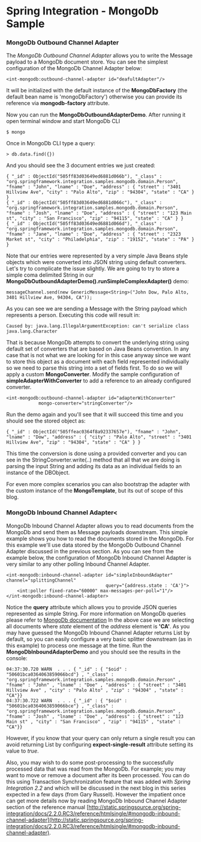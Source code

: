 Spring Integration - MongoDb Sample
================================

### MongoDb Outbound Channel Adapter

The *MongoDb Outbound Channel Adapter* allows you to write the Message payload to a MongoDb document store. You can see the simplest configuration of the MongoDb Channel Adapter below:

    <int-mongodb:outbound-channel-adapter id="deafultAdapter"/>

It will be initialized with the default instance of the **MongoDbFactory** (the default bean name is 'mongoDbFactory') otherwise you can provide its 
reference via **mongodb-factory** attribute.

Now you can run the **MongoDbOutboundAdapterDemo**. After running it open terminal window and start MongoDb CLI

    $ mongo

Once in MongoDb CLI type a query:

    > db.data.find({})

And you should see the 3 document entries we just created:

    { "_id" : ObjectId("505ff83d03649ed6881d066b"), "_class" : "org.springframework.integration.samples.mongodb.domain.Person", "fname" : "John", "lname" : "Doe", "address" : { "street" : "3401 Hillview Ave", "city" : "Palo Alto", "zip" : "94304", "state" : "CA" } }
    { "_id" : ObjectId("505ff83d03649ed6881d066c"), "_class" : "org.springframework.integration.samples.mongodb.domain.Person", "fname" : "Josh", "lname" : "Doe", "address" : { "street" : "123 Main st", "city" : "San Francisco", "zip" : "94115", "state" : "CA" } }
    { "_id" : ObjectId("505ff83d03649ed6881d066d"), "_class" : "org.springframework.integration.samples.mongodb.domain.Person", "fname" : "Jane", "lname" : "Doe", "address" : { "street" : "2323 Market st", "city" : "Philadelphia", "zip" : "19152", "state" : "PA" } }

Note that our entries were represented by a very simple Java Beans style objects which were converted into JSON string using default converters. Let's try to complicate the issue slightly. We are going to try to store a simple coma delimited String in our **MongoDbOutboundAdapterDemo().runSimpleComplexAdapter()** demo:

    messageChannel.send(new GenericMessage<String>("John Dow, Palo Alto, 3401 Hillview Ave, 94304, CA"));

As you can see we are sending a Message with the String payload which represents a person. Executing this code will result in:

    Caused by: java.lang.IllegalArgumentException: can't serialize class java.lang.Character

That is because MongoDb attempts to convert the underlying string using default set of converters that are based on Java Beans convention. 
In any case that is not what we are looking for in this case anyway since we want to store this object as a document with each field represented individually so we need to parse this string into a set of fields first. To do so we will apply a custom **MongoConverter**. Modify the sample configuration of **simpleAdapterWithConverter** to add a reference to an already configured converter.

	<int-mongodb:outbound-channel-adapter id="adapterWithConverter"
				mongo-converter="stringConverter"/>
				
Run the demo again and you'll see that it will succeed this time and you should see the stored object as:

	{ "_id" : ObjectId("505ffeac0364f8a92337657e"), "fname" : "John", "lname" : "Dow", "address" : { "city" : "Palo Alto", "street" : "3401 Hillview Ave", "zip" : "94304", "state" : "CA" } }

This time the conversion is done using a provided converter and you can see in the StringConverter.write(..) method that all that we are doing is parsing the input String and adding its data as an individual fields to an instance of the DBObject.

For even more complex scenarios you can also bootstrap the adapter with the custom instance of the **MongoTemplate**, but its out of scope of this blog.

### MongoDb Inbound Channel Adapter<

MongoDb Inbound Channel Adapter allows you to read documents from the MongoDb and send them as Message payloads downstream. This simple example shows you how to read the documents stored in the MongoDb. For this example we'll use data stored by the MongoDb Outbound Channel Adapter discussed in the previous section.
As you can see from the example below, the configuration of MongoDb Inbound Channel Adapter is very similar to any other polling Inbound Channel Adapter.

	<int-mongodb:inbound-channel-adapter id="simpleInboundAdapter" channel="splittingChannel" 
									     query="{address.state : 'CA'}">
		<int:poller fixed-rate="60000" max-messages-per-poll="1"/>
	</int-mongodb:inbound-channel-adapter>

Notice the **query** attribute which allows you to provide JSON queries represented as simple String. 	For more information on MongoDb queries please refer to [MongoDb documentation](http://www.mongodb.org/display/DOCS/Querying)
In the above case we are selecting all documents where *state* element of the *address* element is **'CA'**. As you may have guessed the MongoDb Inbound Channel Adapter returns List by default, so you can easily configure a very basic splitter downstream (as in this example)	to process one message at the time. Run the **MongoDbInboundAdapterDemo** and you should see the results in the console:

	04:37:30.720 WARN  . . . { "_id" : { "$oid" : "50601bca0364063859066bcd"} , "_class" : "org.springframework.integration.samples.mongodb.domain.Person" , "fname" : "John" , "lname" : "Doe" , "address" : { "street" : "3401 Hillview Ave" , "city" : "Palo Alto" , "zip" : "94304" , "state" : "CA"}}
	04:37:30.722 WARN  . . . { "_id" : { "$oid" : "50601bca0364063859066bce"} , "_class" : "org.springframework.integration.samples.mongodb.domain.Person" , "fname" : "Josh" , "lname" : "Doe" , "address" : { "street" : "123 Main st" , "city" : "San Francisco" , "zip" : "94115" , "state" : "CA"}}

However, if you know that your query can only return a single result you can avoid returning List by configuring **expect-single-result** attribute setting its value to *true*.

Also, you may wish to do some post-processing to the successfully processed data that was read from the MongoDb. For example; you may want to move or remove a document after its been processed.
You can do this using Transaction Synchronization feature that was added with *Spring Integration 2.2* and which will be discussed in the next blog in this series expected in a few days (from Gary Russell). However the impatient once can get more details now by reading MongoDb Inbound Channel Adapter section of the reference manual [http://static.springsource.org/spring-integration/docs/2.2.0.RC3/reference/htmlsingle/#mongodb-inbound-channel-adapter](http://static.springsource.org/spring-integration/docs/2.2.0.RC3/reference/htmlsingle/#mongodb-inbound-channel-adapter).

